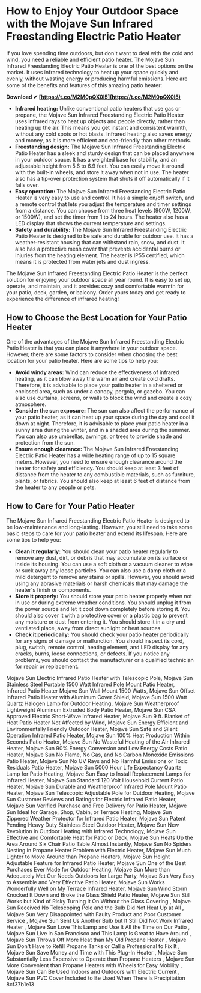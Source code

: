 # How to Enjoy Your Outdoor Space with the Mojave Sun Infrared Freestanding Electric Patio Heater
 
If you love spending time outdoors, but don't want to deal with the cold and wind, you need a reliable and efficient patio heater. The Mojave Sun Infrared Freestanding Electric Patio Heater is one of the best options on the market. It uses infrared technology to heat up your space quickly and evenly, without wasting energy or producing harmful emissions. Here are some of the benefits and features of this amazing patio heater:
 
**Download ✔ [https://t.co/M2M0pQX0l5](https://t.co/M2M0pQX0l5)**


 
- **Infrared heating:** Unlike conventional patio heaters that use gas or propane, the Mojave Sun Infrared Freestanding Electric Patio Heater uses infrared rays to heat up objects and people directly, rather than heating up the air. This means you get instant and consistent warmth, without any cold spots or hot blasts. Infrared heating also saves energy and money, as it is more efficient and eco-friendly than other methods.
- **Freestanding design:** The Mojave Sun Infrared Freestanding Electric Patio Heater has a sleek and sturdy design that can be placed anywhere in your outdoor space. It has a weighted base for stability, and an adjustable height from 5.6 to 6.9 feet. You can easily move it around with the built-in wheels, and store it away when not in use. The heater also has a tip-over protection system that shuts it off automatically if it falls over.
- **Easy operation:** The Mojave Sun Infrared Freestanding Electric Patio Heater is very easy to use and control. It has a simple on/off switch, and a remote control that lets you adjust the temperature and timer settings from a distance. You can choose from three heat levels (900W, 1200W, or 1500W), and set the timer from 1 to 24 hours. The heater also has a LED display that shows the current temperature and settings.
- **Safety and durability:** The Mojave Sun Infrared Freestanding Electric Patio Heater is designed to be safe and durable for outdoor use. It has a weather-resistant housing that can withstand rain, snow, and dust. It also has a protective mesh cover that prevents accidental burns or injuries from the heating element. The heater is IP55 certified, which means it is protected from water jets and dust ingress.

The Mojave Sun Infrared Freestanding Electric Patio Heater is the perfect solution for enjoying your outdoor space all year round. It is easy to set up, operate, and maintain, and it provides cozy and comfortable warmth for your patio, deck, garden, or balcony. Order yours today and get ready to experience the difference of infrared heating!
  
## How to Choose the Best Location for Your Patio Heater
 
One of the advantages of the Mojave Sun Infrared Freestanding Electric Patio Heater is that you can place it anywhere in your outdoor space. However, there are some factors to consider when choosing the best location for your patio heater. Here are some tips to help you:

- **Avoid windy areas:** Wind can reduce the effectiveness of infrared heating, as it can blow away the warm air and create cold drafts. Therefore, it is advisable to place your patio heater in a sheltered or enclosed area, such as under a canopy, pergola, or gazebo. You can also use curtains, screens, or walls to block the wind and create a cozy atmosphere.
- **Consider the sun exposure:** The sun can also affect the performance of your patio heater, as it can heat up your space during the day and cool it down at night. Therefore, it is advisable to place your patio heater in a sunny area during the winter, and in a shaded area during the summer. You can also use umbrellas, awnings, or trees to provide shade and protection from the sun.
- **Ensure enough clearance:** The Mojave Sun Infrared Freestanding Electric Patio Heater has a wide heating range of up to 15 square meters. However, you need to ensure enough clearance around the heater for safety and efficiency. You should keep at least 3 feet of distance from the heater to any combustible materials, such as furniture, plants, or fabrics. You should also keep at least 6 feet of distance from the heater to any people or pets.

## How to Care for Your Patio Heater
 
The Mojave Sun Infrared Freestanding Electric Patio Heater is designed to be low-maintenance and long-lasting. However, you still need to take some basic steps to care for your patio heater and extend its lifespan. Here are some tips to help you:

- **Clean it regularly:** You should clean your patio heater regularly to remove any dust, dirt, or debris that may accumulate on its surface or inside its housing. You can use a soft cloth or a vacuum cleaner to wipe or suck away any loose particles. You can also use a damp cloth or a mild detergent to remove any stains or spills. However, you should avoid using any abrasive materials or harsh chemicals that may damage the heater's finish or components.
- **Store it properly:** You should store your patio heater properly when not in use or during extreme weather conditions. You should unplug it from the power source and let it cool down completely before storing it. You should also cover it with a protective cover or a plastic bag to prevent any moisture or dust from entering it. You should store it in a dry and ventilated place, away from direct sunlight or heat sources.
- **Check it periodically:** You should check your patio heater periodically for any signs of damage or malfunction. You should inspect its cord, plug, switch, remote control, heating element, and LED display for any cracks, burns, loose connections, or defects. If you notice any problems, you should contact the manufacturer or a qualified technician for repair or replacement.

Mojave Sun Electric Infrared Patio Heater with Telescopic Pole,  Mojave Sun Stainless Steel Portable 1500 Watt Infrared Pole Mount Patio Heater,  Infrared Patio Heater Mojave Sun Wall Mount 1500 Watts,  Mojave Sun Offset Infrared Patio Heater with Aluminum Cover Shield,  Mojave Sun 1500 Watt Quartz Halogen Lamp for Outdoor Heating,  Mojave Sun Weatherproof Lightweight Aluminum Extruded Body Patio Heater,  Mojave Sun CSA Approved Electric Short-Wave Infrared Heater,  Mojave Sun 9 ft. Blanket of Heat Patio Heater Not Affected by Wind,  Mojave Sun Energy Efficient and Environmentally Friendly Outdoor Heater,  Mojave Sun Safe and Silent Operation Infrared Patio Heater,  Mojave Sun 100% Heat Production Within Seconds Patio Heater,  Mojave Sun No Wasteful Heating of the Air Infrared Heater,  Mojave Sun 90% Energy Conversion and Low Energy Costs Patio Heater,  Mojave Sun No Flame, No Gas, and No Carbon Monoxide Emissions Patio Heater,  Mojave Sun No UV Rays and No Harmful Emissions or Toxic Residuals Patio Heater,  Mojave Sun 5000 Hour Life Expectancy Quartz Lamp for Patio Heating,  Mojave Sun Easy to Install Replacement Lamps for Infrared Heater,  Mojave Sun Standard 120 Volt Household Current Patio Heater,  Mojave Sun Durable and Weatherproof Infrared Pole Mount Patio Heater,  Mojave Sun Telescopic Adjustable Pole for Outdoor Heating,  Mojave Sun Customer Reviews and Ratings for Electric Infrared Patio Heater,  Mojave Sun Verified Purchase and Free Delivery for Patio Heater,  Mojave Sun Ideal for Garage, Shop, Cabin, or Terrace Heating,  Mojave Sun Zippered Weather Protector for Infrared Patio Heater,  Mojave Sun Patent Pending Heavy Duty Stainless Steel Outdoor Heater,  Mojave Sun New Revolution in Outdoor Heating with Infrared Technology,  Mojave Sun Effective and Comfortable Heat for Patio or Deck,  Mojave Sun Heats Up the Area Around Six Chair Patio Table Almost Instantly,  Mojave Sun No Spiders Nesting in Propane Heater Problem with Electric Heater,  Mojave Sun Much Lighter to Move Around than Propane Heaters,  Mojave Sun Height Adjustable Feature for Infrared Patio Heater,  Mojave Sun One of the Best Purchases Ever Made for Outdoor Heating,  Mojave Sun More than Adequately Met Our Needs Outdoors for Large Party,  Mojave Sun Very Easy to Assemble and Very Effective Patio Heater,  Mojave Sun Works Wonderfully Well on My Terrace Infrared Heater,  Mojave Sun Wind Storm Knocked It Down and Broke the Glass Shield Patio Heater,  Mojave Sun Still Works but Kind of Risky Turning It On Without the Glass Covering ,  Mojave Sun Received No Telescoping Pole and the Bulb Did Not Heat Up at All ,  Mojave Sun Very Disappointed with Faulty Product and Poor Customer Service ,  Mojave Sun Sent Us Another Bulb but It Still Did Not Work Infrared Heater ,  Mojave Sun Love This Lamp and Use It All the Time on Our Patio ,  Mojave Sun Live in San Francisco and This Lamp Is Great to Have Around ,  Mojave Sun Throws Off More Heat than My Old Propane Heater ,  Mojave Sun Don't Have to Refill Propane Tanks or Call a Professional to Fix It ,  Mojave Sun Save Money and Time with This Plug-In Heater ,  Mojave Sun Substantially Less Expensive to Operate than Propane Heaters ,  Mojave Sun More Convenient than Propane Heaters with Wheels for Easy Mobility ,  Mojave Sun Can Be Used Indoors and Outdoors with Electric Current ,  Mojave Sun PVC Cover Included to Be Used When There Is Precipitation
 8cf37b1e13
 
